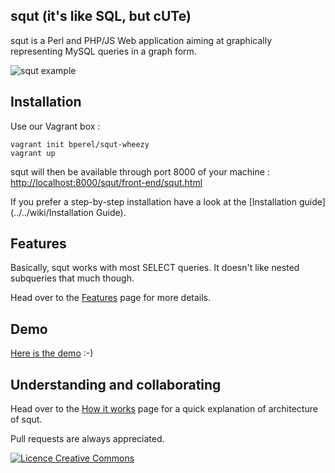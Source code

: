 ## squt (it's like SQL, but cUTe)

squt is a Perl and PHP/JS Web application aiming at graphically representing MySQL queries in a graph form.

![squt example](https://raw.github.com/wiki/bperel/squt/images/squt_example.png)


## Installation

Use our Vagrant box :
```
vagrant init bperel/squt-wheezy
vagrant up
```

squt will then be available through port 8000 of your machine : [http://localhost:8000/squt/front-end/squt.html](http://localhost:8000/squt/front-end/squt.html)

If you prefer a step-by-step installation have a look at the [Installation guide](../../wiki/Installation Guide).


## Features

Basically, squt works with most SELECT queries. It doesn't like nested subqueries that much though.

Head over to the [Features](../../wiki/Features) page for more details.

## Demo

[Here is the demo](http://62.210.239.25/squt/master/front-end/squt.html) :-)


## Understanding and collaborating

Head over to the [How it works](../../wiki/How-it-works) page for a quick explanation of architecture of squt.

Pull requests are always appreciated.


[<img alt="Licence Creative Commons" style="border-width:0" src="http://i.creativecommons.org/l/by-sa/3.0/fr/88x31.png" />](http://creativecommons.org/licenses/by-sa/3.0/legalcode)
